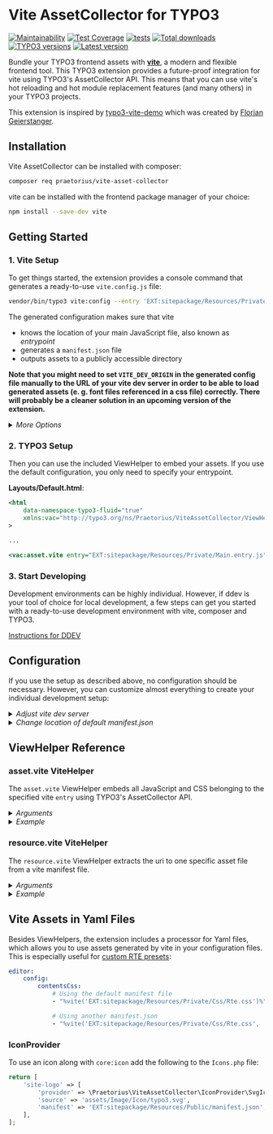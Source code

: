 # Vite AssetCollector for TYPO3

[![Maintainability](https://api.codeclimate.com/v1/badges/161b455fe0abc70be677/maintainability)](https://codeclimate.com/github/s2b/vite-asset-collector/maintainability)
[![Test Coverage](https://api.codeclimate.com/v1/badges/161b455fe0abc70be677/test_coverage)](https://codeclimate.com/github/s2b/vite-asset-collector/test_coverage)
[![tests](https://github.com/s2b/vite-asset-collector/actions/workflows/tests.yaml/badge.svg)](https://github.com/s2b/vite-asset-collector/actions/workflows/tests.yaml)
[![Total downloads](https://typo3-badges.dev/badge/vite_assetcollector/downloads/shields.svg)](https://extensions.typo3.org/extension/vite_asset_collector)
[![TYPO3 versions](https://typo3-badges.dev/badge/vite_assetcollector/typo3/shields.svg)](https://extensions.typo3.org/extension/vite_asset_collector)
[![Latest version](https://typo3-badges.dev/badge/vite_assetcollector/version/shields.svg)](https://extensions.typo3.org/extension/vite_asset_collector)

Bundle your TYPO3 frontend assets with **[vite](https://vitejs.dev/)**, a modern
and flexible frontend tool. This TYPO3 extension provides a future-proof
integration for vite using TYPO3's AssetCollector API.
This means that you can use vite's hot reloading and hot module replacement features
(and many others) in your TYPO3 projects.

This extension is inspired by
[typo3-vite-demo](https://github.com/fgeierst/typo3-vite-demo) which was created
by [Florian Geierstanger](https://github.com/fgeierst/).

## Installation

Vite AssetCollector can be installed with composer:

```sh
composer req praetorius/vite-asset-collector
```

vite can be installed with the frontend package manager of your choice:

```sh
npm install --save-dev vite
```

## Getting Started

### 1. Vite Setup

To get things started, the extension provides a console command that generates a
ready-to-use `vite.config.js` file:

```sh
vendor/bin/typo3 vite:config --entry 'EXT:sitepackage/Resources/Private/Main.entry.js' --outputfile ./vite.config.js
```

The generated configuration makes sure that vite

* knows the location of your main JavaScript file, also known as *entrypoint*
* generates a `manifest.json` file
* outputs assets to a publicly accessible directory

**Note that you might need to set `VITE_DEV_ORIGIN` in the generated config file manually
to the URL of your vite dev server in order to be able to load generated assets (e. g.
font files referenced in a css file) correctly. There will probably be a cleaner solution
in an upcoming version of the extension.**

<details>
    <summary><i>More Options</i></summary>

* You can define multiple `--entry` options.
* You can add `--glob` to enable pattern matching for your entrypoint paths
([fast-glob](https://www.npmjs.com/package/fast-glob) required).
* If you omit `--outputfile`, the file content will be outputted instead.
* `--help` shows all available options.

</details>

### 2. TYPO3 Setup

Then you can use the included ViewHelper to embed your assets. If you use the default
configuration, you only need to specify your entrypoint.

**Layouts/Default.html**:

```xml
<html
    data-namespace-typo3-fluid="true"
    xmlns:vac="http://typo3.org/ns/Praetorius/ViteAssetCollector/ViewHelpers"
>

...

<vac:asset.vite entry="EXT:sitepackage/Resources/Private/Main.entry.js" />
```

### 3. Start Developing

Development environments can be highly individual. However, if ddev is your
tool of choice for local development, a few steps can get you started with
a ready-to-use development environment with vite, composer and TYPO3.

[Instructions for DDEV](./Documentation/DdevSetup.md)

## Configuration

If you use the setup as described above, no configuration should be necessary.
However, you can customize almost everything to create your individual development
setup:

<details>
    <summary><i>Adjust vite dev server</i></summary>

The extension has two configuration options to setup the vite dev server.
By default, both are set to `auto`, which means:

* Dev server will only be used in `Development` context
* Dev server uri will be determined automatically for environments with
[vite-serve for DDEV](https://github.com/torenware/ddev-viteserve) set up

You can adjust both options in your `$TYPO3_CONF_VARS`, for example:

```php
// Setup vite dev server based on configuration in .env file
// TYPO3_VITE_DEV_SERVER='https://localhost:1234'
$GLOBALS['TYPO3_CONF_VARS']['EXTENSIONS']['vite_asset_collector']['useDevServer'] = (bool) getenv('TYPO3_VITE_DEV_SERVER');
$GLOBALS['TYPO3_CONF_VARS']['EXTENSIONS']['vite_asset_collector']['devServerUri'] = (string) getenv('TYPO3_VITE_DEV_SERVER');
```

</details>

<details>
    <summary><i>Change location of default manifest.json</i></summary>

You can specify a default manifest file in the extension configuration.
By default, this is set to `_assets/vite/manifest.json`, so it will run
out-of-the-box if you generated your vite configuration with this extension.

If you change the path here, please be aware that you need to adjust your
the `outDir` in your `vite.config.js` as well:

```php
$GLOBALS['TYPO3_CONF_VARS']['EXTENSIONS']['vite_asset_collector']['defaultManifest'] = 'EXT:sitepackage/Resources/Public/Vite/manifest.json';
```

If you use the `vite.config.js` provided by the extension:

```js
// Output path for generated assets
const VITE_OUTPUT_PATH = 'packages/sitepackage/Resources/Public/Vite/';
```

If you use your own `vite.config.js`:

```js
export default defineConfig({
    // ...
    outDir: 'path/to/sitepackage/Resources/Public/Vite/',
})
```

</details>

## ViewHelper Reference

### asset.vite ViteHelper

The `asset.vite` ViewHelper embeds all JavaScript and CSS belonging to the
specified vite `entry` using TYPO3's AssetCollector API.

<details>
    <summary><i>Arguments</i></summary>

* `manifest` (type: `string`): Path to your manifest.json file. If omitted,
default manifest from extension configuration will be used instead.

* `entry` (type: `string`): Identifier of the desired vite entrypoint;
this is the value specified as `input` in the vite configuration file. Can be
omitted if manifest file exists and only one entrypoint is present.

* `devTagAttributes` (type: `array`): HTML attributes that should be added to
script tags that point to the vite dev server

* `scriptTagAttributes` (type: `array`): HTML attributes that should be added
to script tags for built JavaScript assets

* `cssTagAttributes` (type: `array`): HTML attributes that should be added to
css link tags for built CSS assets

* `priority` (type: `bool`, default: `false`): Include assets before other assets
in HTML

* `useNonce` (type: `bool`, default: `false`): Whether to use the global nonce value

* `addCss` (type: `bool`, default: `true`): If set to `false`, CSS files associated
with the entry point won't be added to the asset collector

</details>

<details>
    <summary><i>Example</i></summary>

```xml
<vac:asset.vite
    manifest="EXT:sitepackage/Resources/Public/Vite/manifest.json"
    entry="EXT:sitepackage/Resources/Private/JavaScript/Main.js"
    scriptTagAttributes="{
        type: 'text/javascript',
        async: 1
    }"
    cssTagAttributes="{
        media: 'print'
    }"
    priority="1"
/>
```

</details>


### resource.vite ViteHelper

The `resource.vite` ViewHelper extracts the uri to one specific asset file from a vite
manifest file.

<details>
    <summary><i>Arguments</i></summary>

* `manifest` (type: `string`): Path to your manifest.json file. If omitted,
default manifest from extension configuration will be used instead.

* `file` (type: `string`): Identifier of the desired asset file for which a uri
should be generated

</details>

<details>
    <summary><i>Example</i></summary>

This can be used to preload certain assets in the HTML `<head>` tag:

```xml
<f:section name="HeaderAssets">
    <link
        rel="preload"
        href="{vac:resource.vite(file: 'EXT:sitepackage/Resources/Private/Fonts/webfont.woff2')}"
        as="font"
        type="font/woff2"
        crossorigin
    />
</f:section>
```

</details>

## Vite Assets in Yaml Files

Besides ViewHelpers, the extension includes a processor for Yaml files, which allows you
to use assets generated by vite in your configuration files. This is especially useful for
[custom RTE presets](https://docs.typo3.org/c/typo3/cms-rte-ckeditor/main/en-us/Configuration/Examples.html):

```yaml
editor:
    config:
        contentsCss:
            # Using the default manifest file
            - "%vite('EXT:sitepackage/Resources/Private/Css/Rte.css')%"

            # Using another manifest.json
            - "%vite('EXT:sitepackage/Resources/Private/Css/Rte.css', 'path/to/manifest.json')%"
```

### IconProvider

To use an icon along with `core:icon` add the following to the `Icons.php` file:

```php
return [
    'site-logo' => [
        'provider' => \Praetorius\ViteAssetCollector\IconProvider\SvgIconProvider::class,
        'source' => 'assets/Image/Icon/typo3.svg',
        'manifest' => 'EXT:sitepackage/Resources/Public/manifest.json', // optional, defaults to defaultManifest
    ],
];
```
